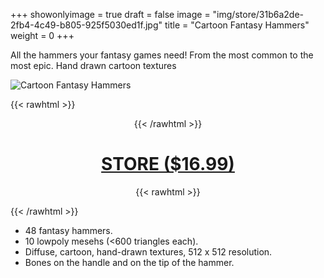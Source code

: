 +++
showonlyimage = true
draft = false
image = "img/store/31b6a2de-2fb4-4c49-b805-925f5030ed1f.jpg"
title = "Cartoon Fantasy Hammers"
weight = 0
+++

All the hammers your fantasy games need! From the most common to the most epic. Hand drawn cartoon textures
<!--more-->

![Cartoon Fantasy Hammers](/img/store/31b6a2de-2fb4-4c49-b805-925f5030ed1f.jpg)

{{< rawhtml >}}<center>{{< /rawhtml >}}
# [STORE ($16.99)](https://assetstore.unity.com/packages/slug/248322)
{{< rawhtml >}}</center>{{< /rawhtml >}}

* 48 fantasy hammers.
* 10 lowpoly mesehs (<600 triangles each).
* Diffuse, cartoon, hand-drawn textures, 512 x 512 resolution.
* Bones on the handle and on the tip of the hammer.
